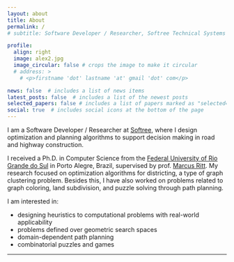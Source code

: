 ```yaml
---
layout: about
title: About
permalink: /
# subtitle: Software Developer / Researcher, Softree Technical Systems

profile:
  align: right
  image: alex2.jpg
  image_circular: false # crops the image to make it circular
  # address: >
    # <p>firstname 'dot' lastname 'at' gmail 'dot' com</p>

news: false  # includes a list of news items
latest_posts: false  # includes a list of the newest posts
selected_papers: false # includes a list of papers marked as "selected={true}"
social: true  # includes social icons at the bottom of the page
---
```


I am a Software Developer / Researcher at [Softree](www.softree.com), where I design optimization and planning algorithms to support decision making in road and highway construction.

I received a Ph.D. in Computer Science from the [Federal University of Rio Grande do Sul](http://inf.ufrgs.br) in Porto Alegre, Brazil, supervised by prof. [Marcus Ritt](https://www.inf.ufrgs.br/~mrpritt/). My research focused on optimization algorithms for districting, a type of graph clustering problem. Besides this, I have also worked on problems related to graph coloring, land subdivision, and puzzle solving through path planning.

I am interested in:
  * designing heuristics to computational problems with real-world applicability
  * problems defined over geometric search spaces
  * domain-dependent path planning
  * combinatorial puzzles and games

***